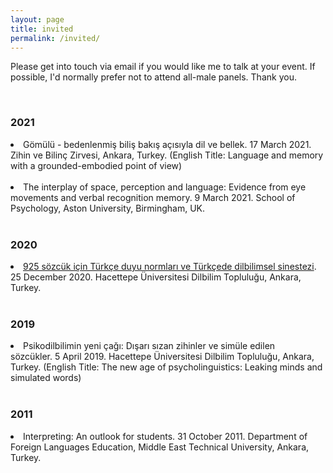 ```yaml
---
layout: page
title: invited
permalink: /invited/
---
```


<p>Please get into touch via email if you would like me to talk at your event. If possible, I'd normally prefer not to attend all-male panels. Thank you.</p><br>

<h3>2021</h3>

<li>Gömülü - bedenlenmiş biliş bakış açısıyla dil ve bellek. 17 March 2021. Zihin ve Bilinç Zirvesi, Ankara, Turkey. (English Title: Language and memory with a grounded-embodied point of view)</li><br>

<li>The interplay of space, perception and language: Evidence from eye movements and verbal recognition memory. 9 March 2021. School of Psychology, Aston University, Birmingham, UK.</li><br>

<h3>2020</h3>

<li><a href="https://youtu.be/tmsFJWQqPX8">925 sözcük için Türkçe duyu normları ve Türkçede dilbilimsel sinestezi</a>. 25 December 2020. Hacettepe Üniversitesi Dilbilim Topluluğu, Ankara, Turkey.</li><br>

<h3>2019</h3>

<li>Psikodilbilimin yeni çağı: Dışarı sızan zihinler ve simüle edilen sözcükler. 5 April 2019. Hacettepe Üniversitesi Dilbilim Topluluğu, Ankara, Turkey. (English Title: The new age of psycholinguistics: Leaking minds and simulated words)</li><br>

<h3>2011</h3>

<li>Interpreting: An outlook for students. 31 October 2011. Department of Foreign Languages Education, Middle East Technical University, Ankara, Turkey.</li><br>

